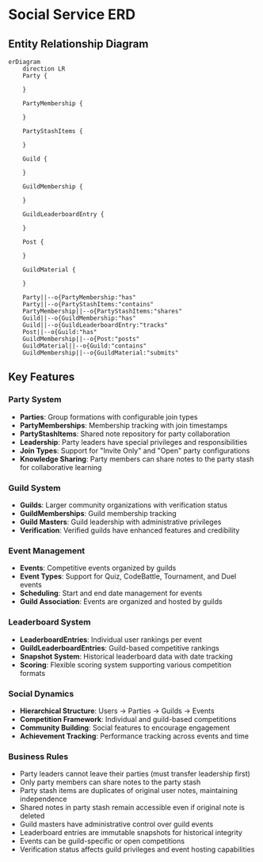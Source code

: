 # Social Service ERD

## Entity Relationship Diagram

```mermaid
erDiagram
	direction LR
	Party {

	}

	PartyMembership {

	}

	PartyStashItems {

	}

	Guild {

	}

	GuildMembership {

	}

	GuildLeaderboardEntry {

	}

	Post {

	}

	GuildMaterial {

	}

	Party||--o{PartyMembership:"has"
	Party||--o{PartyStashItems:"contains"
	PartyMembership||--o{PartyStashItems:"shares"
	Guild||--o{GuildMembership:"has"
	Guild||--o{GuildLeaderboardEntry:"tracks"
	Post||--o{Guild:"has"
	GuildMembership||--o{Post:"posts"
	GuildMaterial||--o{Guild:"contains"
	GuildMembership||--o{GuildMaterial:"submits"
```

## Key Features

### Party System

- **Parties**: Group formations with configurable join types
- **PartyMemberships**: Membership tracking with join timestamps
- **PartyStashItems**: Shared note repository for party collaboration
- **Leadership**: Party leaders have special privileges and responsibilities
- **Join Types**: Support for "Invite Only" and "Open" party configurations
- **Knowledge Sharing**: Party members can share notes to the party stash for collaborative learning

### Guild System

- **Guilds**: Larger community organizations with verification status
- **GuildMemberships**: Guild membership tracking
- **Guild Masters**: Guild leadership with administrative privileges
- **Verification**: Verified guilds have enhanced features and credibility

### Event Management

- **Events**: Competitive events organized by guilds
- **Event Types**: Support for Quiz, CodeBattle, Tournament, and Duel events
- **Scheduling**: Start and end date management for events
- **Guild Association**: Events are organized and hosted by guilds

### Leaderboard System

- **LeaderboardEntries**: Individual user rankings per event
- **GuildLeaderboardEntries**: Guild-based competitive rankings
- **Snapshot System**: Historical leaderboard data with date tracking
- **Scoring**: Flexible scoring system supporting various competition formats

### Social Dynamics

- **Hierarchical Structure**: Users → Parties → Guilds → Events
- **Competition Framework**: Individual and guild-based competitions
- **Community Building**: Social features to encourage engagement
- **Achievement Tracking**: Performance tracking across events and time

### Business Rules

- Party leaders cannot leave their parties (must transfer leadership first)
- Only party members can share notes to the party stash
- Party stash items are duplicates of original user notes, maintaining independence
- Shared notes in party stash remain accessible even if original note is deleted
- Guild masters have administrative control over guild events
- Leaderboard entries are immutable snapshots for historical integrity
- Events can be guild-specific or open competitions
- Verification status affects guild privileges and event hosting capabilities
